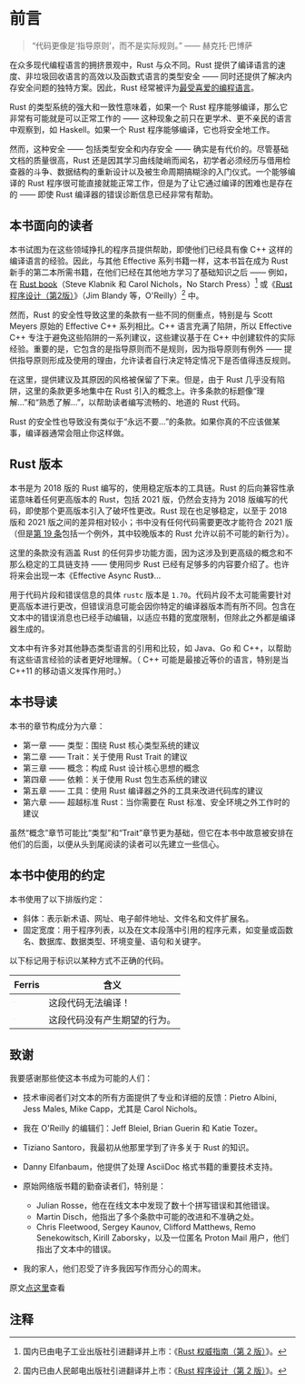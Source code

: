 # 前言

> “代码更像是‘指导原则’，而不是实际规则。” —— 赫克托·巴博萨

在众多现代编程语言的拥挤景观中，Rust 与众不同。Rust 提供了编译语言的速度、非垃圾回收语言的高效以及函数式语言的类型安全 —— 同时还提供了解决内存安全问题的独特方案。因此，Rust 经常被评为[最受喜爱的编程语言]。

Rust 的类型系统的强大和一致性意味着，如果一个 Rust 程序能够编译，那么它非常有可能就是可以正常工作的 —— 这种现象之前只在更学术、更不亲民的语言中观察到，如 Haskell。如果一个 Rust 程序能够编译，它也将安全地工作。

然而，这种安全 —— 包括类型安全和内存安全 —— 确实是有代价的。尽管基础文档的质量很高，Rust 还是因其学习曲线陡峭而闻名，初学者必须经历与借用检查器的斗争、数据结构的重新设计以及被生命周期搞糊涂的入门仪式。一个能够编译的 Rust 程序很可能直接就能正常工作，但是为了让它通过编译的困难也是存在的 —— 即使 Rust 编译器的错误诊断信息已经非常有帮助。

## 本书面向的读者

本书试图为在这些领域挣扎的程序员提供帮助，即使他们已经具有像 C++ 这样的编译语言的经验。因此，与其他 Effective 系列书籍一样，这本书旨在成为 Rust 新手的第二本所需书籍，在他们已经在其他地方学习了基础知识之后 —— 例如，在 [Rust book]（Steve Klabnik 和 Carol Nichols，No Starch Press）[^1] 或《[Rust 程序设计（第2版）]》（Jim Blandy 等，O'Reilly）[^2] 中。

然而，Rust 的安全性导致这里的条款有一些不同的侧重点，特别是与 Scott Meyers 原始的 Effective C++ 系列相比。C++ 语言充满了陷阱，所以 Effective C++ 专注于避免这些陷阱的一系列建议，这些建议基于在 C++ 中创建软件的实际经验。重要的是，它包含的是指导原则而不是规则，因为指导原则有例外 —— 提供指导原则形成及使用的理由，允许读者自行决定特定情况下是否值得违反规则。

在这里，提供建议及其原因的风格被保留了下来。但是，由于 Rust 几乎没有陷阱，这里的条款更多地集中在 Rust 引入的概念上。许多条款的标题像“理解…”和“熟悉了解…”，以帮助读者编写流畅的、地道的 Rust 代码。

Rust 的安全性也导致没有类似于“永远不要…”的条款。如果你真的不应该做某事，编译器通常会阻止你这样做。

## Rust 版本

本书是为 2018 版的 Rust 编写的，使用稳定版本的工具链。Rust 的后向兼容性承诺意味着任何更高版本的 Rust，包括 2021 版，仍然会支持为 2018 版编写的代码，即使那个更高版本引入了破坏性更改。Rust 现在也足够稳定，以至于 2018 版和 2021 版之间的差异相对较小；书中没有任何代码需要更改才能符合 2021 版（但是[第 19 条]包括一个例外，其中较晚版本的 Rust 允许以前不可能的新行为）。

这里的条款没有涵盖 Rust 的任何异步功能方面，因为这涉及到更高级的概念和不那么稳定的工具链支持 —— 使用同步 Rust 已经有足够多的内容要介绍了。也许将来会出现一本《Effective Async Rust》…

用于代码片段和错误信息的具体 `rustc` 版本是 `1.70`。代码片段不太可能需要针对更高版本进行更改，但错误消息可能会因你特定的编译器版本而有所不同。包含在文本中的错误消息也已经手动编辑，以适应书籍的宽度限制，但除此之外都是编译器生成的。

文本中有许多对其他静态类型语言的引用和比较，如 Java、Go 和 C++，以帮助有这些语言经验的读者更好地理解。（ C++ 可能是最接近等价的语言，特别是当 C++11 的移动语义发挥作用时。）

## 本书导读

本书的章节构成分为六章：
- 第一章 —— 类型：围绕 Rust 核心类型系统的建议
- 第二章 —— Trait：关于使用 Rust Trait 的建议
- 第三章 —— 概念：构成 Rust 设计核心思想的概念
- 第四章 —— 依赖：关于使用 Rust 包生态系统的建议
- 第五章 —— 工具：使用 Rust 编译器之外的工具来改进代码库的建议
- 第六章 —— 超越标准 Rust：当你需要在 Rust 标准、安全环境之外工作时的建议

虽然“概念”章节可能比“类型”和“Trait”章节更为基础，但它在本书中故意被安排在他们的后面，以便从头到尾阅读的读者可以先建立一些信心。

## 本书中使用的约定

本书使用了以下排版约定：

- 斜体：表示新术语、网址、电子邮件地址、文件名和文件扩展名。
- 固定宽度：用于程序列表，以及在文本段落中引用的程序元素，如变量或函数名、数据库、数据类型、环境变量、语句和关键字。

以下标记用于标识以某种方式不正确的代码。


| Ferris                                                                  | 含义                         |
| ----------------------------------------------------------------------- | ---------------------------- |
| <img src="./images/ferris/does_not_compile.svg" style="zoom:5%;" />     | 这段代码无法编译！           |
| <img src="./images/ferris/not_desired_behavior.svg" style="zoom:5%;" /> | 这段代码没有产生期望的行为。 |

## 致谢

我要感谢那些使这本书成为可能的人们：
- 技术审阅者们对文本的所有方面提供了专业和详细的反馈：Pietro Albini, Jess Males, Mike Capp，尤其是 Carol Nichols。
- 我在 O'Reilly 的编辑们：Jeff Bleiel, Brian Guerin 和 Katie Tozer。
- Tiziano Santoro，我最初从他那里学到了许多关于 Rust 的知识。
- Danny Elfanbaum，他提供了处理 AsciiDoc 格式书籍的重要技术支持。

- 原始网络版书籍的勤奋读者们，特别是：
    - Julian Rosse，他在在线文本中发现了数十个拼写错误和其他错误。
    - Martin Disch，他指出了多个条款中可能的改进和不准确之处。
    - Chris Fleetwood, Sergey Kaunov, Clifford Matthews, Remo Senekowitsch, Kirill Zaborsky，以及一位匿名 Proton Mail 用户，他们指出了文本中的错误。
- 我的家人，他们忍受了许多我因写作而分心的周末。

原文[点这里](https://www.lurklurk.org/effective-rust/preface.html)查看

## 注释

[^1]: 国内已由电子工业出版社引进翻译并上市：《[Rust 权威指南（第 2 版）](https://www.phei.com.cn/module/goods/wssd_content.jsp?bookid=66818)》。

[^2]: 国内已由人民邮电出版社引进翻译并上市：《[Rust 程序设计（第 2 版）](https://www.ituring.com.cn/book/2846)》。

<!-- 参考链接 -->

[最受喜爱的编程语言]: https://survey.stackoverflow.co/2022#most-loved-dreaded-and-wanted-language-love-dread
[Rust book]: https://doc.rust-lang.org/book/
[Rust 程序设计（第2版）]: https://www.oreilly.com/library/view/programming-rust-2nd/9781492052586/

[第 19 条]: chapter_3/item19-reflection.md

